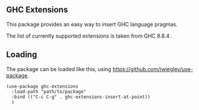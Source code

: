 GHC Extensions
--------------

This package provides an easy way to insert GHC language pragmas. 

The list of currently supported extensions is taken from GHC 8.8.4 .


Loading
-------
The package can be loaded like this, using
<https://github.com/jwiegley/use-package>.

```LISP
(use-package ghc-extensions
  :load-path "path/to/package"
  :bind (("C-c C-g" . ghc-extensions-insert-at-point))
  )
```
